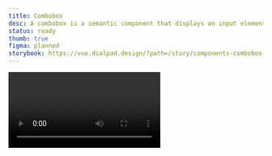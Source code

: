 ```yaml
---
title: Combobox
desc: A combobox is a semantic component that displays an input element combined with a listbox, which enables the user to select items from the list.
status: ready
thumb: true
figma: planned
storybook: https://vue.dialpad.design/?path=/story/components-combobox--default
---
```


<code-well-header bgclass="d-bgc-white">
  <video class="d-w60p" src="/assets/images/components/preview--combobox.mp4" autoplay loop></video>
</code-well-header>
